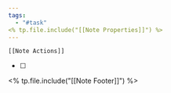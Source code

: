 ```yaml
---
tags:
  - "#task"
<% tp.file.include("[[Note Properties]]") %>
---
```

```meta-bind-embed
[[Note Actions]]
```

- [ ] 



<% tp.file.include("[[Note Footer]]") %>